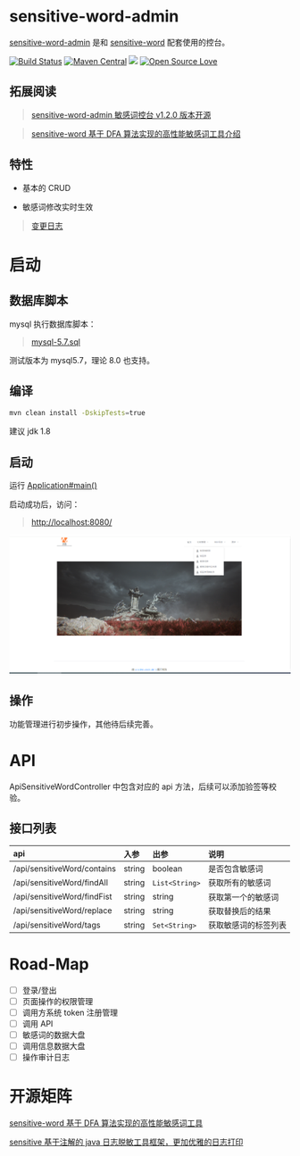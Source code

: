 # sensitive-word-admin

[sensitive-word-admin](https://github.com/houbb/sensitive-word-admin) 是和 [sensitive-word](https://github.com/houbb/sensitive-word) 配套使用的控台。

[![Build Status](https://travis-ci.com/houbb/sensitive-word-admin.svg?branch=master)](https://travis-ci.com/houbb/sensitive-word-admin)
[![Maven Central](https://maven-badges.herokuapp.com/maven-central/com.github.houbb/sensitive-word-admin/badge.svg)](http://mvnrepository.com/artifact/com.github.houbb/sensitive-word-admin)
[![](https://img.shields.io/badge/license-Apache2-FF0080.svg)](https://github.com/houbb/sensitive-word-admin/blob/master/LICENSE.txt)
[![Open Source Love](https://badges.frapsoft.com/os/v2/open-source.svg?v=103)](https://github.com/houbb/sensitive-word-admin)

## 拓展阅读

> [sensitive-word-admin 敏感词控台 v1.2.0 版本开源](https://mp.weixin.qq.com/s/7wSy0PuJLTudEo9gTY5s5w)

> [sensitive-word 基于 DFA 算法实现的高性能敏感词工具介绍](https://mp.weixin.qq.com/s/OKLCWlOTv_PSi9MIfDpoMw)

## 特性

- 基本的 CRUD

- 敏感词修改实时生效

> [变更日志](https://github.com/houbb/sensitive-word-admin/blob/master/CHANGELOG.md)

# 启动

## 数据库脚本

mysql 执行数据库脚本：

> [mysql-5.7.sql](https://github.com/houbb/sensitive-word-admin/blob/master/sensitive-word-admin-dal/src/main/resources/sql/mysql-5.7.sql)

测试版本为 mysql5.7，理论 8.0 也支持。

## 编译

```bash
mvn clean install -DskipTests=true
```

建议 jdk 1.8

## 启动

运行 [Application#main()](https://github.com/houbb/sensitive-word-admin/blob/master/sensitive-word-admin-web/src/main/java/com/github/houbb/sensitive/word/admin/Application.java)

启动成功后，访问：

> [http://localhost:8080/](http://localhost:8080/)

![登录首页](sensitive-word-admin-index.png)

## 操作

功能管理进行初步操作，其他待后续完善。

# API

ApiSensitiveWordController 中包含对应的 api 方法，后续可以添加验签等校验。

## 接口列表

| api | 入参 | 出参 | 说明 |
|:----|:----|:----|:------|
| /api/sensitiveWord/contains | string | boolean | 是否包含敏感词 |
| /api/sensitiveWord/findAll | string | `List<String>` | 获取所有的敏感词 |
| /api/sensitiveWord/findFist | string | string | 获取第一个的敏感词 |
| /api/sensitiveWord/replace | string | string | 获取替换后的结果 |
| /api/sensitiveWord/tags | string | `Set<String>` | 获取敏感词的标签列表 |

# Road-Map

- [ ] 登录/登出
- [ ] 页面操作的权限管理
- [ ] 调用方系统 token 注册管理
- [ ] 调用 API
- [ ] 敏感词的数据大盘
- [ ] 调用信息数据大盘
- [ ] 操作审计日志

# 开源矩阵

[sensitive-word 基于 DFA 算法实现的高性能敏感词工具](https://github.com/houbb/sensitive-word)

[sensitive 基于注解的 java 日志脱敏工具框架，更加优雅的日志打印](https://github.com/houbb/sensitive)
